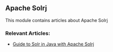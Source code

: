 ## Apache Solrj

This module contains articles about Apache Solrj

### Relevant Articles:

- [Guide to Solr in Java with Apache Solrj](https://www.baeldung.com/apache-solrj)